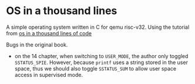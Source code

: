 # OS in a thousand lines

A simple operating system written in C for qemu risc-v32. Using the tutorial from [os in a thousand lines of code](https://operating-system-in-1000-lines.vercel.app/en)

Bugs in the original book.

- on the 14 chapter, when switching to `USER_MODE`, the author only toggled `SSTATUS_SPIE`. However, because `printf` uses a string stored in the user space, thus we should also toggle `SSTATUS_SUM` to allow user space access in supervised mode.